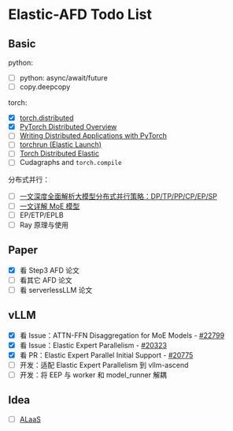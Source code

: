 # Elastic-AFD Todo List

## Basic

python:

- [ ] python: async/await/future
- [ ] copy.deepcopy

torch:

- [x] [torch.distributed](https://docs.pytorch.org/docs/stable/distributed.html)
- [x] [PyTorch Distributed Overview](https://docs.pytorch.org/tutorials/beginner/dist_overview.html)
- [ ] [Writing Distributed Applications with PyTorch](https://docs.pytorch.org/tutorials/intermediate/dist_tuto.html)
- [ ] [torchrun (Elastic Launch)](https://docs.pytorch.org/docs/stable/elastic/run.html)
- [ ] [Torch Distributed Elastic](https://docs.pytorch.org/docs/stable/distributed.elastic.html)
- [ ] Cudagraphs and `torch.compile`

分布式并行：

- [ ] [一文深度全面解析大模型分布式并行策略：DP/TP/PP/CP/EP/SP](https://zhuanlan.zhihu.com/p/1937826285264011929)
- [ ] [一文详解 MoE 模型](https://zhuanlan.zhihu.com/p/1940373778589802523)
- [ ] EP/ETP/EPLB
- [ ] Ray 原理与使用

## Paper

- [x] 看 Step3 AFD 论文
- [ ] 看其它 AFD 论文
- [ ] 看 serverlessLLM 论文

## vLLM

- [x] 看 Issue：ATTN-FFN Disaggregation for MoE Models - [#22799](https://github.com/vllm-project/vllm/issues/22799)
- [x] 看 Issue：Elastic Expert Parallelism - [#20323](https://github.com/vllm-project/vllm/issues/20323)
- [x] 看 PR：Elastic Expert Parallel Initial Support - [#20775](https://github.com/vllm-project/vllm/pull/20775)
- [ ] 开发：适配 Elastic Expert Parallelism 到 vllm-ascend
- [ ] 开发：将 EEP 与 worker 和 model_runner 解耦

## Idea

- [ ] [ALaaS](https://github.com/HuaizhengZhang/Active-Learning-as-a-Service)
